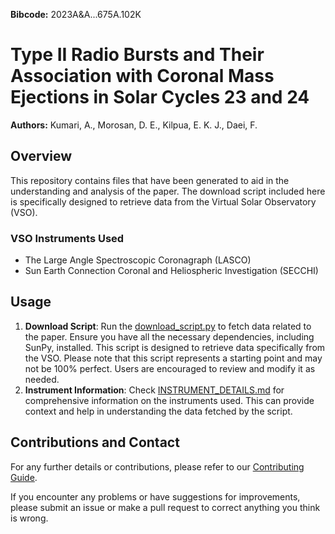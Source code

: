**Bibcode:** 2023A&A...675A.102K

# Type II Radio Bursts and Their Association with Coronal Mass Ejections in Solar Cycles 23 and 24

**Authors:** Kumari, A., Morosan, D. E., Kilpua, E. K. J., Daei, F.

## Overview
This repository contains files that have been generated to aid in the understanding and analysis of the paper. The download script included here is specifically designed to retrieve data from the Virtual Solar Observatory (VSO).

### VSO Instruments Used
- The Large Angle Spectroscopic Coronagraph (LASCO)
- Sun Earth Connection Coronal and Heliospheric Investigation (SECCHI)

## Usage
1. **Download Script**: Run the [download_script.py](download_script.py) to fetch data related to the paper. Ensure you have all the necessary dependencies, including SunPy, installed. This script is designed to retrieve data specifically from the VSO. Please note that this script represents a starting point and may not be 100% perfect. Users are encouraged to review and modify it as needed.
2. **Instrument Information**: Check [INSTRUMENT_DETAILS.md](INSTRUMENT_DETAILS.md) for comprehensive information on the instruments used. This can provide context and help in understanding the data fetched by the script.

## Contributions and Contact
For any further details or contributions, please refer to our [Contributing Guide](https://github.com/abuonomo/paper-data-links/blob/main/CONTRIBUTING.md).

If you encounter any problems or have suggestions for improvements, please submit an issue or make a pull request to correct anything you think is wrong.
